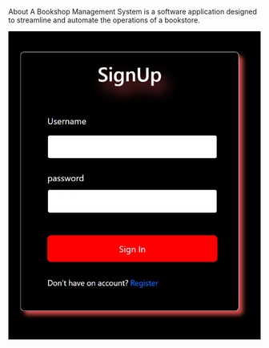 About
A Bookshop Management System is a software application designed to streamline and automate the operations of a bookstore.

![image](https://github.com/AbhayMParmar/Netflixclone/blob/main/Login.png?raw=true)


